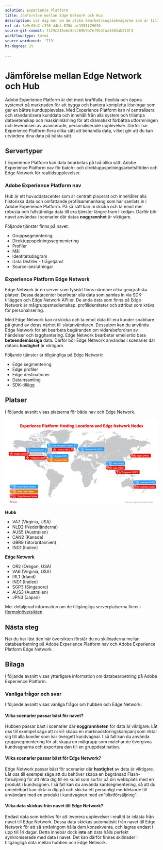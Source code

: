 ```yaml
---
solution: Experience Platform
title: Jämförelse mellan Edge Network och Hub
description: Lär dig mer om de olika bearbetningssökvägarna som är tillgängliga för Adobe Experience Platform.
exl-id: 3e9c63d2-c798-44b4-870d-bf1551f29690
source-git-commit: f129c215ebc5dc169b9a7ef9b3faa3463ab413f3
workflow-type: tm+mt
source-wordcount: '713'
ht-degree: 2%

---
```


# Jämförelse mellan Edge Network och Hub

Adobe Experience Platform är det mest kraftfulla, flexibla och öppna systemet på marknaden för att bygga och hantera kompletta lösningar som ger en bättre kundupplevelse. Med Experience Platform kan ni centralisera och standardisera kunddata och innehåll från alla system och tillämpa datavetenskap och maskininlärning för att dramatiskt förbättra utformningen och leveransen av avancerade, personaliserade upplevelser. Därför har Experience Platform flera olika sätt att behandla data, vilket gör att du kan utvärdera dina data på bästa sätt.

## Servertyper

I Experience Platform kan data bearbetas på två olika sätt: Adobe Experience Platform nav för batch- och direktuppspelningsarbetsflöden och Edge Network för realtidsupplevelser.

### Adobe Experience Platform nav

Hub är ett huvuddatacenter som är centralt placerat och innehåller alla historiska data och omfattande profilsammanhang som har samlats in i Adobe Experience Platform. På så sätt kan ni skicka och ta emot mer robusta och fullständiga data till era tjänster längre fram i kedjan. Därför bör navet användas i scenarier där datas **noggrannhet** är viktigare.

Följande tjänster finns på navet:

- Gruppsegmentering
- Direktuppspelningssegmentering
- Profiler
- Mål
- Identitetsdiagram
- Data Distiller - frågetjänst
- Source-anslutningar

### Experience Platform Edge Network

Edge Network är en server som fysiskt finns närmare olika geografiska platser. Dessa datacenter bearbetar alla data som samlas in via SDK-tilläggen och Edge Network API:er. De enda data som finns på Edge Network är målgruppsmedlemskap, profilidentiteter och attribut som krävs för personalisering.

Med Edge Network kan ni skicka och ta emot data till era kunder snabbare på grund av deras närhet till slutanvändaren. Dessutom kan du använda Edge Network för att bearbeta begäranden om vidarebefordran av händelser och tagghantering. Edge Network bearbetar emellertid bara **beteendemässiga** data. Därför bör Edge Network användas i scenarier där datans **hastighet** är viktigare.

Följande tjänster är tillgängliga på Edge Network:

- Edge segmentering
- Edge profiler
- Edge destinationer
- Datainsamling
- SDK-tillägg

## Platser

I följande avsnitt visas platserna för både nav och Edge Network.

![Ett diagram som visar de olika platserna för både nav- och Edge Network-servrar.](./images/servers/platform-server-locations.png)

**Hubb**

- VA7 (Virginia, USA)
- NLD2 (Nederländerna)
- AUS5 (Australien)
- CAN2 (Kanada)
- GBR9 (Storbritannien)
- IND1 (Indien)

**Edge Network**

- OR2 (Oregon, USA)
- VA6 (Virginia, USA)
- IRL1 (Irland)
- IND1 (Indien)
- SGP3 (Singapore)
- AUS3 (Australien)
- JPN3 (Japan)

Mer detaljerad information om de tillgängliga serverplatserna finns i [flermolnöversikten](./multi-cloud.md#available-cloud-regions).

## Nästa steg

När du har läst den här översikten förstår du nu skillnaderna mellan databearbetning på Adobe Experience Platform nav och Adobe Experience Platform Edge Network.

## Bilaga

I följande avsnitt visas ytterligare information om databearbetning på Adobe Experience Platform.

### Vanliga frågor och svar

I följande avsnitt visas vanliga frågor om hubben och Edge Network:

#### Vilka scenarier passar bäst för navet?

Hubben passar bäst i scenarier där **noggrannheten** för data är viktigare. Låt oss till exempel säga att ni vill skapa en marknadsföringskampanj som riktar sig till alla kunder som har övergett kundvagnar. I så fall kan du använda gruppsegmentering för att skapa en målgrupp som matchar de övergivna kundvagnarna och exportera den till en gruppdestination.

#### Vilka scenarier passar bäst för Edge Network?

Edge Network passar bäst för scenarier där **hastighet** av data är viktigare. Låt oss till exempel säga att du behöver skapa en begränsad Flash-försäljning för att rikta dig till en kund som surfar på din webbplats med en produkt i kundvagnen. I så fall kan du använda kantsegmentering, så att du omedelbart kan rikta in dig på och skicka ett personligt meddelande till användare med en produkt i kundvagnen med en&quot;blixtförsäljning&quot;.

#### Vilka data skickas från navet till Edge Network?

Endast data som behövs för att leverera upplevelser i realtid är inlästa från navet till Edge Network. Dessa data skickas automatiskt från navet till Edge Network för att så småningom hålla dem konsekventa, och lagras endast i upp till 14 dagar. Detta innebär dock **inte** att data hålls perfekt synkroniserade med data i navet. Det kan därför finnas skillnader i tillgängliga data mellan hubben och Edge Network.

